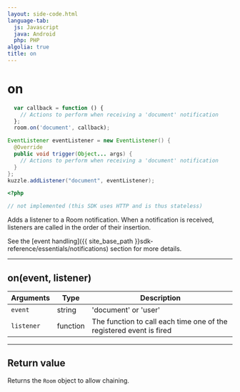 ```yaml
---
layout: side-code.html
language-tab:
  js: Javascript
  java: Android
  php: PHP
algolia: true
title: on
---
```


# on

```js
  var callback = function () {
    // Actions to perform when receiving a 'document' notification
  };
  room.on('document', callback);
```

```java
EventListener eventListener = new EventListener() {
  @Override
  public void trigger(Object... args) {
    // Actions to perform when receiving a 'document' notification
  }
};
kuzzle.addListener("document", eventListener);
```

```php
<?php

// not implemented (this SDK uses HTTP and is thus stateless)

```

Adds a listener to a Room notification. When a notification is received, listeners are called in the order of their insertion.

See the [event handling]({{ site_base_path }}sdk-reference/essentials/notifications) section for more details.

---

## on(event, listener)

| Arguments | Type | Description |
|---------------|---------|----------------------------------------|
| ``event`` | string | 'document' or 'user' |
| ``listener`` | function | The function to call each time one of the registered event is fired |

---

## Return value

Returns the `Room` object to allow chaining.
